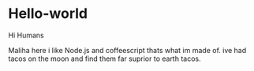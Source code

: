 # Hello-world
Hi Humans

Maliha here i like Node.js and coffeescript thats what im made of.
ive had tacos on the moon and find them far suprior to earth tacos.
